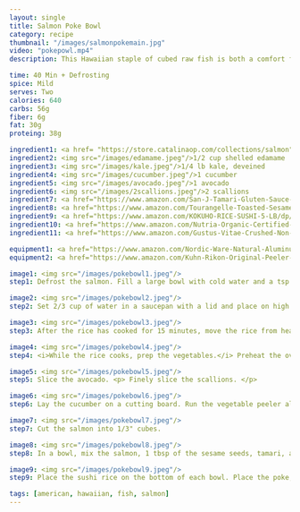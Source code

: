```yaml
---
layout: single
title: Salmon Poke Bowl
category: recipe
thumbnail: "/images/salmonpokemain.jpg"
video: "pokepowl.mp4"
description: This Hawaiian staple of cubed raw fish is both a comfort food and a healthy meal. Sashimi grade salmon, edamame, crispy kale chips, silky avocado and crisp cucumbers all sit on top of a bowl of the highest grade sushi rice. 

time: 40 Min + Defrosting
spice: Mild
serves: Two
calories: 640
carbs: 56g
fiber: 6g
fat: 30g
proteing: 38g

ingredient1: <a href= "https://store.catalinaop.com/collections/salmon"><img src="/images/sashimisalmon.jpeg"/> 1/2 lb sashimi grade salmon </a>
ingredient2: <img src="/images/edamame.jpeg"/>1/2 cup shelled edamame
ingredient3: <img src="/images/kale.jpeg"/>1/4 lb kale, deveined
ingredient4: <img src="/images/cucumber.jpeg"/>1 cucumber
ingredient5: <img src="/images/avocado.jpeg"/>1 avocado
ingredient6: <img src="/images/2scallions.jpeg"/>2 scallions
ingredient7: <a href="https://www.amazon.com/San-J-Tamari-Gluten-Sauce-Black/dp/B00DTRJ2HS/ref=as_li_ss_tl?s=grocery&ie=UTF8&qid=1482159293&sr=1-2&keywords=tamari&linkCode=ll1&tag=cilalime09-20&linkId=364dad8363d09bf34ece451d80925584"><img src="/images/tamari.jpeg"/>2 tbsp tamari or soy sauce</a>
ingredient8: <a href="https://www.amazon.com/Tourangelle-Toasted-Sesame-Oil-Expeller-pressed/dp/B005WXMPMQ/ref=as_li_ss_tl?ie=UTF8&qid=1481945347&sr=8-3&keywords=sesame+oil&th=1&linkCode=ll1&tag=cilalime09-20&linkId=311f3fba83d6c5821e3c957659a4df6b"><img src="/images/sesameoil.jpeg"/>2 tbsp sesame oil</a>
ingredient9: <a href="https://www.amazon.com/KOKUHO-RICE-SUSHI-5-LB/dp/B000FJLXHU/ref=as_li_ss_tl?s=grocery&ie=UTF8&qid=1482159216&sr=1-3&keywords=sushi+rice&linkCode=ll1&tag=cilalime09-20&linkId=40e89fdda071997a7a56215a24965ecd"><img src="/images/sushirice.jpeg"/>1/2 cup sushi rice</a>
ingredient10: <a href="https://www.amazon.com/Nutria-Organic-Certified-Superfood-Magnesium/dp/B019KXQDVM/ref=as_li_ss_tl?s=grocery&rps=1&ie=UTF8&qid=1481514809&sr=1-1-spons&keywords=sesame+seeds&refinements=p_85:2470955011&psc=1&linkCode=ll1&tag=cilalime09-20&linkId=467563eedd31251bd3842de986cdd859"><img src="/images/sesameseed.jpeg"/>2 tbsp sesame seeds</a>
ingredient11: <a href="https://www.amazon.com/Gustus-Vitae-Crushed-Non-GMO-Seasoning/dp/B00T8AVQ4M/ref=as_li_ss_tl?s=grocery&ie=UTF8&qid=1481945021&sr=1-6&keywords=organic+red+pepper+flakes&linkCode=ll1&tag=cilalime09-20&linkId=3eacf8e946e0323de7e947533f61f45f"><img src="/images/chiliflakes.jpeg"/>1/2 tsp chili flakes</a>

equipment1: <a href="https://www.amazon.com/Nordic-Ware-Natural-Aluminum-Commercial/dp/B000G0KJG4/ref=as_li_ss_tl?s=kitchen&rps=1&ie=UTF8&qid=1481599505&sr=1-5&keywords=baking+sheet&refinements=p_85:2470955011&linkCode=ll1&tag=cilalime09-20&linkId=678ae86e82d77d1a2615466229b01cfd"><img src="/images/bakingsheet.jpeg"/>baking sheet</a>
equipment2: <a href="https://www.amazon.com/Kuhn-Rikon-Original-Peeler-Yellow/dp/B0000DE824/ref=as_li_ss_tl?s=kitchen&ie=UTF8&qid=1481814330&sr=1-7&keywords=vegetable+peeler&th=1&linkCode=ll1&tag=cilalime09-20&linkId=2fc82cf8497ed0ceda3796ce68033b14"><img src="/images/vegetablepeeler.jpeg"/> vegetable peeler </a>

image1: <img src="/images/pokebowl1.jpeg"/>
step1: Defrost the salmon. Fill a large bowl with cold water and a tsp of salt. Place the frozen sashimi salmon in the bowl for 30 minutes. After 30 minutes have passed remove the salmon from the water and wrap in a paper towel. Place the salmon in the fridge for later use.

image2: <img src="/images/pokebowl2.jpeg"/> 
step2: Set 2/3 cup of water in a saucepan with a lid and place on high heat. <p>While waiting for the water to come to a boil, wash the rice. Place the rice in a large bowl and cover with water. Swish your hands in the rice until the water becomes cloudy, and then drain. Repeat two more times. Once the water has come to a boil add the washed sushi rice, reduce the heat to low and cook for 15 minutes.</p>

image3: <img src="/images/pokebowl3.jpeg"/>
step3: After the rice has cooked for 15 minutes, move the rice from heat. Keep the rice covered to allow for all the water to fully absorb into the grains of rice.

image4: <img src="/images/pokebowl4.jpeg"/>
step4: <i>While the rice cooks, prep the vegetables.</i> Preheat the oven to 350˚. Toss the kale in half of the sesame oil and a pinch of salt. Broil the kale until crispy and browned on the edges, approx. 10-15 minutes.<p><i>Don't forget about the kale chips! They burn easily.</i></p>

image5: <img src="/images/pokebowl5.jpeg"/>
step5: Slice the avocado. <p> Finely slice the scallions. </p>

image6: <img src="/images/pokebowl6.jpeg"/>
step6: Lay the cucumber on a cutting board. Run the vegetable peeler along the cucumber and peel the cucumber into long strips.

image7: <img src="/images/pokebowl7.jpeg"/>
step7: Cut the salmon into 1/3" cubes.

image8: <img src="/images/pokebowl8.jpeg"/>
step8: In a bowl, mix the salmon, 1 tbsp of the sesame seeds, tamari, and remaining sesame oil.

image9: <img src="/images/pokebowl9.jpeg"/>
step9: Place the sushi rice on the bottom of each bowl. Place the poke, edamame, kale chips, and avocado slices on top. Top the bowl with the finely sliced cucumbers, scallions and remaining sesame seeds.

tags: [american, hawaiian, fish, salmon]
---
```

